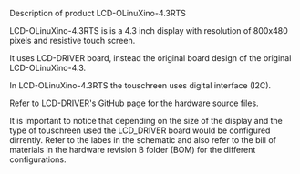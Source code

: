 Description of product LCD-OLinuXino-4.3RTS

LCD-OLinuXino-4.3RTS is is a 4.3 inch display with resolution of 800x480 pixels and resistive touch screen.

It uses LCD-DRIVER board, instead the original board design of the original LCD-OLinuXino-4.3.

In LCD-OLinuXino-4.3RTS the touschreen uses digital interface (I2C).

Refer to LCD-DRIVER's GitHub page for the hardware source files.

It is important to notice that depending on the size of the display and the type of touschreen 
used the LCD_DRIVER board would be configured dirrently. Refer to the labes in the schematic 
and also refer to the bill of materials in the hardware revision B folder (BOM) for the 
different configurations.
